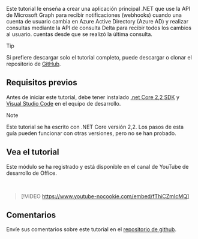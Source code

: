 <!-- markdownlint-disable MD002 MD041 -->

Este tutorial le enseña a crear una aplicación principal .NET que use la API de Microsoft Graph para recibir notificaciones (webhooks) cuando una cuenta de usuario cambia en Azure Active Directory (Azure AD) y realizar consultas mediante la API de consulta Delta para recibir todos los cambios al usuario. cuentas desde que se realizó la última consulta.

> [!TIP]
> Si prefiere descargar solo el tutorial completo, puede descargar o clonar el repositorio de [GitHub](https://github.com/microsoftgraph/msgraph-training-changenotifications).

## <a name="prerequisites"></a>Requisitos previos

Antes de iniciar este tutorial, debe tener instalado [.net Core 2,2 SDK](https://dotnet.microsoft.com/download) y [Visual Studio Code](https://code.visualstudio.com/) en el equipo de desarrollo.

> [!NOTE]
> Este tutorial se ha escrito con .NET Core versión 2,2. Los pasos de esta guía pueden funcionar con otras versiones, pero no se han probado.

## <a name="watch-the-tutorial"></a>Vea el tutorial

Este módulo se ha registrado y está disponible en el canal de YouTube de desarrollo de Office.

<!-- markdownlint-disable MD033 MD034 -->
<br/>

> [!VIDEO https://www.youtube-nocookie.com/embed/fThiCZmIcMQ]
<!-- markdownlint-enable MD033 MD034 -->

## <a name="feedback"></a>Comentarios

Envíe sus comentarios sobre este tutorial en el [repositorio de github](https://github.com/microsoftgraph/msgraph-training-changenotifications).

